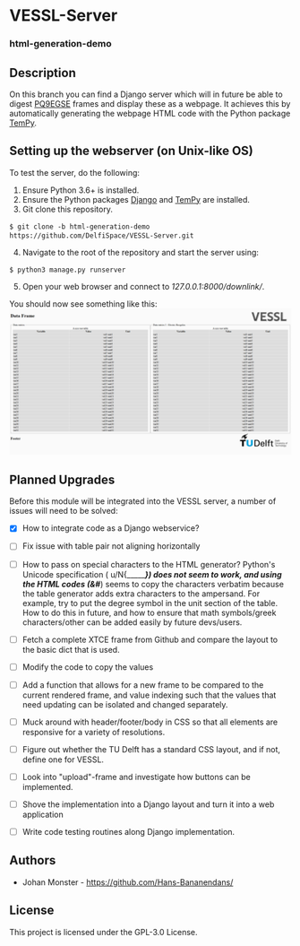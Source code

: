 # VESSL-Server

### html-generation-demo

## Description
On this branch you can find a Django server which will in future be able to digest [PQ9EGSE](https://github.com/DelfiSpace/PQ9EGSE) frames and display these as a webpage. It achieves this by automatically generating the webpage HTML code with the Python package [TemPy](https://github.com/Hrabal/TemPy).


## Setting up the webserver (on Unix-like OS)
To test the server, do the following:
1. Ensure Python 3.6+ is installed.
2. Ensure the Python packages [Django](https://www.djangoproject.com/download/) and [TemPy](https://github.com/Hrabal/TemPy) are installed.
3. Git clone this repository.
```
$ git clone -b html-generation-demo https://github.com/DelfiSpace/VESSL-Server.git
```
4. Navigate to the root of the repository and start the server using: 
```
$ python3 manage.py runserver
```
5. Open your web browser and connect to *127.0.0.1:8000/downlink/*.

You should now see something like this:
![alt text](./progress.png?raw=true)


## Planned Upgrades
Before this module will be integrated into the VESSL server, a number of issues will need to be solved:
- [X] How to integrate code as a Django webservice?
- [ ] Fix issue with table pair not aligning horizontally
- [ ] How to pass on special characters to the HTML generator? Python's Unicode specification ( u/N{________}) does not seem to work, and using the HTML codes (&#___) seems to copy the characters verbatim because the table generator adds extra characters to the ampersand. For example, try to put the degree symbol in the unit section of the table. How to do this in future, and how to ensure that math symbols/greek characters/other can be added easily by future devs/users.
- [ ] Fetch a complete XTCE frame from Github and compare the layout to the basic dict that is used.
- [ ] Modify the code to copy the values
- [ ] Add a function that allows for a new frame to be compared to the current rendered frame, and value indexing such that the values that need updating can be isolated and changed separately.
- [ ] Muck around with header/footer/body in CSS so that all elements are responsive for a variety of resolutions.
- [ ] Figure out whether the TU Delft has a standard CSS layout, and if not, define one for VESSL.
- [ ] Look into "upload"-frame and investigate how buttons can be implemented.
- [ ] Shove the implementation into a Django layout and turn it into a web application
- [ ] Write code testing routines along Django implementation.


## Authors
 - Johan Monster - https://github.com/Hans-Bananendans/

## License
This project is licensed under the GPL-3.0 License.